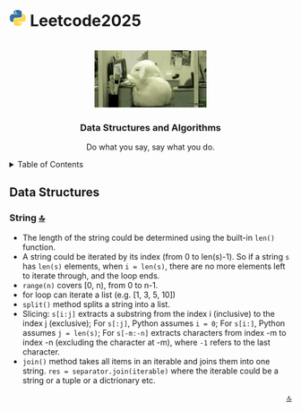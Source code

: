 # <img src="images/python.gif" alt="Logo" width="30px"> Leetcode2025

<a id="readme-top"></a>


<!-- PROJECT LOGO -->
<br />
<div align="center">
  <a href="https://github.com/fxshan/Leetcode2025.git">
    <img src="images/Sleepy Head.gif" alt="Logo">
  </a>

  <h3>Data Structures and Algorithms</h3>

  <p align="center">
    Do what you say, say what you do.
  </p>
</div>



<!-- TABLE OF CONTENTS -->
<details>
  <summary>Table of Contents</summary>
  <ul>
    <li>
      <a href="#data-structures">Data Structures</a>
      <ol>
        <li><a href="#string">String</a></li>
        <li><a href="#array">Array</a></li>
      </ol>
    </li>
    <li>
      <a href="#algorithms">Algorithms</a>
      <ol>
        <li><a href="#wait">wait</a></li>
        <li><a href="#wait">wait</a></li>
      </ol>
    </li>
  </ul>
</details>

## Data Structures

### String <a href="#readme-top">🔝</a>

* The length of the string could be determined using the built-in `len()` function.
* A string could be iterated by its index (from 0 to len(s)-1). So if a string `s` has `len(s)` elements, when `i = len(s)`, there are no more elements left to iterate through, and the loop ends.
* `range(n)` covers [0, n), from 0 to n-1.
* for loop can iterate a list (e.g. [1, 3, 5, 10])
* `split()` method splits a string into a list.
* Slicing: `s[i:j]` extracts a substring from the index i (inclusive) to the index j (exclusive); For `s[:j]`, Python assumes `i = 0`; For `s[i:]`, Python assumes `j = len(s)`; For `s[-m:-n]` extracts characters from index -m to index -n (excluding the character at -m), where `-1` refers to the last character.
* `join()` method takes all items in an iterable and joins them into one string. `res = separator.join(iterable)` where the iterable could be a string or a tuple or a dictrionary etc.



<p align="right"><a href="#readme-top">🔝</a></p>

